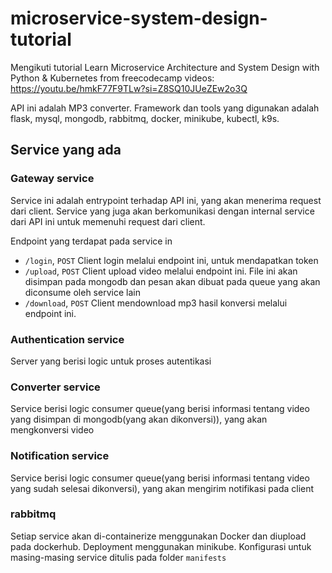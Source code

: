 # microservice-system-design-tutorial
Mengikuti tutorial Learn Microservice Architecture and System Design with Python &amp; Kubernetes from freecodecamp videos: https://youtu.be/hmkF77F9TLw?si=Z8SQ10JUeZEw2o3Q

API ini adalah MP3 converter. 
Framework dan tools yang digunakan adalah flask, mysql, mongodb, rabbitmq, docker, minikube, kubectl, k9s.


## Service yang ada
### Gateway service
Service ini adalah entrypoint terhadap API ini, yang akan menerima request dari client. Service yang juga akan berkomunikasi dengan internal service dari API ini untuk memenuhi request dari client. 

Endpoint yang terdapat pada service in
- `/login`, `POST`
    Client login melalui endpoint ini, untuk mendapatkan token
- `/upload`, `POST`
    Client upload video melalui endpoint ini. File ini akan disimpan pada mongodb dan pesan akan dibuat pada queue yang akan diconsume oleh service lain
- `/download`, `POST`
    Client mendownload mp3 hasil konversi melalui endpoint ini.
### Authentication service
Server yang berisi logic untuk proses autentikasi
### Converter service
Service berisi logic consumer queue(yang berisi informasi tentang video yang disimpan di mongodb(yang akan dikonversi)), yang akan mengkonversi video
### Notification service
Service berisi logic consumer queue(yang berisi informasi tentang video yang sudah selesai dikonversi), yang akan mengirim notifikasi pada client 
### rabbitmq

Setiap service akan di-containerize menggunakan Docker dan diupload pada dockerhub. Deployment menggunakan minikube. Konfigurasi untuk masing-masing service ditulis pada folder `manifests`

